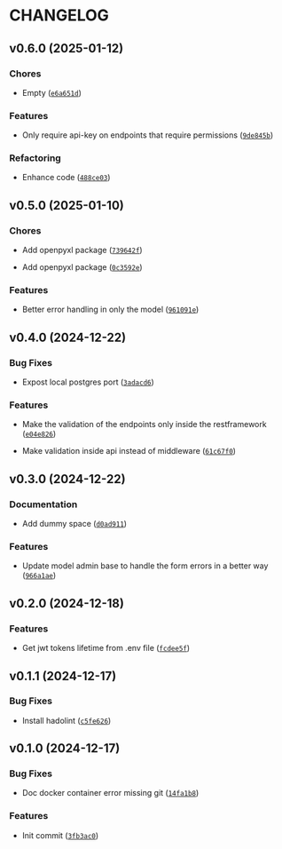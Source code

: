 # CHANGELOG


## v0.6.0 (2025-01-12)

### Chores

- Empty
  ([`e6a651d`](https://github.com/omargawdat/Gawdat_Django_Template/commit/e6a651df74c8ab9b30df89f670045934b84532cd))

### Features

- Only require api-key on endpoints that require permissions
  ([`9de845b`](https://github.com/omargawdat/Gawdat_Django_Template/commit/9de845bd2b51d5a03ba5fd8e83893c7a33842d45))

### Refactoring

- Enhance code
  ([`488ce03`](https://github.com/omargawdat/Gawdat_Django_Template/commit/488ce032c704871cbb22fc268342a8a359adcebb))


## v0.5.0 (2025-01-10)

### Chores

- Add openpyxl package
  ([`739642f`](https://github.com/omargawdat/Gawdat_Django_Template/commit/739642f3aa6baefb59b2ea9de46571e35163af4c))

- Add openpyxl package
  ([`0c3592e`](https://github.com/omargawdat/Gawdat_Django_Template/commit/0c3592e661c8d53170282d4a608441bd31f969b6))

### Features

- Better error handling in only the model
  ([`961091e`](https://github.com/omargawdat/Gawdat_Django_Template/commit/961091ec1a068bb5d364689f492ac870f770aab1))


## v0.4.0 (2024-12-22)

### Bug Fixes

- Expost local postgres port
  ([`3adacd6`](https://github.com/omargawdat/Gawdat_Django_Template/commit/3adacd62ba96eaf2a986a560a46cb00bc38f27b4))

### Features

- Make the validation of the endpoints only inside the restframework
  ([`e04e826`](https://github.com/omargawdat/Gawdat_Django_Template/commit/e04e82624325b6eb522040f5852aeed0ca4ede07))

- Make validation inside api instead of middleware
  ([`61c67f0`](https://github.com/omargawdat/Gawdat_Django_Template/commit/61c67f0ed788e83b5a566622938624e4dd721773))


## v0.3.0 (2024-12-22)

### Documentation

- Add dummy space
  ([`d0ad911`](https://github.com/omargawdat/Gawdat_Django_Template/commit/d0ad911870742a37b6d09c9dbacf7d9cb9fdba65))

### Features

- Update model admin base to handle the form errors in a better way
  ([`966a1ae`](https://github.com/omargawdat/Gawdat_Django_Template/commit/966a1ae702b2e88eae50f41d944ffe8df93a789d))


## v0.2.0 (2024-12-18)

### Features

- Get jwt tokens lifetime from .env file
  ([`fcdee5f`](https://github.com/omargawdat/Gawdat_Django_Template/commit/fcdee5fafbb773cf06c63b0f86d7560a68141ba8))


## v0.1.1 (2024-12-17)

### Bug Fixes

- Install hadolint
  ([`c5fe626`](https://github.com/omargawdat/Gawdat_Django_Template/commit/c5fe626eff339d8032863094b816928ed3f18c32))


## v0.1.0 (2024-12-17)

### Bug Fixes

- Doc docker container error missing git
  ([`14fa1b8`](https://github.com/omargawdat/Gawdat_Django_Template/commit/14fa1b81dac1d4cc16039dd63315c1e95b6fd5fa))

### Features

- Init commit
  ([`3fb3ac0`](https://github.com/omargawdat/Gawdat_Django_Template/commit/3fb3ac0469293a69d2110611d97a63965f8726ef))
